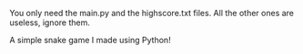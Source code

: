 You only need the main.py and the highscore.txt files. All the other ones are useless, ignore them.

A simple snake game I made using Python! 
